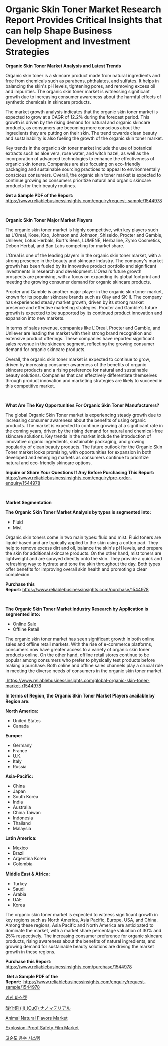 <p><h1>Organic Skin Toner Market Research Report Provides Critical Insights that can help Shape Business Development and Investment Strategies</h1></p><p><strong>Organic Skin Toner Market Analysis and Latest Trends</strong></p>
<p><p>Organic skin toner is a skincare product made from natural ingredients and free from chemicals such as parabens, phthalates, and sulfates. It helps in balancing the skin's pH levels, tightening pores, and removing excess oil and impurities. The organic skin toner market is witnessing significant growth due to increasing consumer awareness about the harmful effects of synthetic chemicals in skincare products.</p><p>The market growth analysis indicates that the organic skin toner market is expected to grow at a CAGR of 12.2% during the forecast period. This growth is driven by the rising demand for natural and organic skincare products, as consumers are becoming more conscious about the ingredients they are putting on their skin. The trend towards clean beauty and sustainability is also fueling the growth of the organic skin toner market.</p><p>Key trends in the organic skin toner market include the use of botanical extracts such as aloe vera, rose water, and witch hazel, as well as the incorporation of advanced technologies to enhance the effectiveness of organic skin toners. Companies are also focusing on eco-friendly packaging and sustainable sourcing practices to appeal to environmentally conscious consumers. Overall, the organic skin toner market is expected to continue growing as consumers prioritize natural and organic skincare products for their beauty routines.</p></p>
<p><strong>Get a Sample PDF of the Report:&nbsp;</strong> <a href="https://www.reliablebusinessinsights.com/enquiry/request-sample/1544978">https://www.reliablebusinessinsights.com/enquiry/request-sample/1544978</a></p>
<p>&nbsp;</p>
<p><strong>Organic Skin Toner Major Market Players</strong></p>
<p><p>The organic skin toner market is highly competitive, with key players such as L'Oreal, Kose, Kao, Johnson and Johnson, Shiseido, Procter and Gamble, Unilever, Lotus Herbals, Burt's Bees, LUMENE, Herbaline, Zymo Cosmetics, Debon Herbal, and Ban Labs competing for market share.</p><p>L'Oreal is one of the leading players in the organic skin toner market, with a strong presence in the beauty and skincare industry. The company's market growth has been fueled by its innovative product portfolio and significant investments in research and development. L'Oreal's future growth prospects are promising, with a focus on expanding its global footprint and meeting the growing consumer demand for organic skincare products.</p><p>Procter and Gamble is another major player in the organic skin toner market, known for its popular skincare brands such as Olay and SK-II. The company has experienced steady market growth, driven by its strong market presence and effective marketing strategies. Procter and Gamble's future growth is expected to be supported by its continued product innovation and expansion into new markets.</p><p>In terms of sales revenue, companies like L'Oreal, Procter and Gamble, and Unilever are leading the market with their strong brand recognition and extensive product offerings. These companies have reported significant sales revenue in the skincare segment, reflecting the growing consumer demand for organic skincare products.</p><p>Overall, the organic skin toner market is expected to continue to grow, driven by increasing consumer awareness of the benefits of organic skincare products and a rising preference for natural and sustainable beauty solutions. Companies that can effectively differentiate themselves through product innovation and marketing strategies are likely to succeed in this competitive market.</p></p>
<p>&nbsp;</p>
<p><strong>What Are The Key Opportunities For Organic Skin Toner Manufacturers?</strong></p>
<p><p>The global Organic Skin Toner market is experiencing steady growth due to increasing consumer awareness about the benefits of using organic products. The market is expected to continue growing at a significant rate in the coming years, driven by the rising demand for natural and chemical-free skincare solutions. Key trends in the market include the introduction of innovative organic ingredients, sustainable packaging, and growing popularity of clean beauty products. The future outlook for the Organic Skin Toner market looks promising, with opportunities for expansion in both developed and emerging markets as consumers continue to prioritize natural and eco-friendly skincare options.</p></p>
<p><strong>Inquire or Share Your Questions If Any Before Purchasing This Report:</strong> <a href="https://www.reliablebusinessinsights.com/enquiry/pre-order-enquiry/1544978">https://www.reliablebusinessinsights.com/enquiry/pre-order-enquiry/1544978</a></p>
<p>&nbsp;</p>
<p><strong>Market Segmentation</strong></p>
<p><strong>The Organic Skin Toner Market Analysis by types is segmented into:</strong></p>
<p><ul><li>Fluid</li><li>Mist</li></ul></p>
<p><p>Organic skin toners come in two main types: fluid and mist. Fluid toners are liquid-based and are typically applied to the skin using a cotton pad. They help to remove excess dirt and oil, balance the skin's pH levels, and prepare the skin for additional skincare products. On the other hand, mist toners are lightweight and are sprayed directly onto the skin. They provide a quick and refreshing way to hydrate and tone the skin throughout the day. Both types offer benefits for improving overall skin health and promoting a clear complexion.</p></p>
<p><strong>Purchase this Report:&nbsp;</strong><a href="https://www.reliablebusinessinsights.com/purchase/1544978">https://www.reliablebusinessinsights.com/purchase/1544978</a></p>
<p>&nbsp;</p>
<p><strong>The Organic Skin Toner Market Industry Research by Application is segmented into:</strong></p>
<p><ul><li>Online Sale</li><li>Offline Retail</li></ul></p>
<p><p>The organic skin toner market has seen significant growth in both online sales and offline retail markets. With the rise of e-commerce platforms, consumers now have greater access to a variety of organic skin toner products online. On the other hand, offline retail stores continue to be popular among consumers who prefer to physically test products before making a purchase. Both online and offline sales channels play a crucial role in meeting the diverse needs of consumers in the organic skin toner market.</p></p>
<p><a href="https://www.reliablebusinessinsights.com/global-organic-skin-toner-market-r1544978">&nbsp;https://www.reliablebusinessinsights.com/global-organic-skin-toner-market-r1544978</a></p>
<p><strong>In terms of Region, the Organic Skin Toner Market Players available by Region are:</strong></p>
<p>
    <p> <strong> North America: </strong>
        <ul>
            <li>United States</li>
            <li>Canada</li>
        </ul>
        </p> 
    <p> <strong> Europe: </strong>
        <ul>
            <li>Germany</li>
            <li>France</li>
            <li>U.K.</li>
            <li>Italy</li>
            <li>Russia</li>
        </ul>
        </p> 
    <p> <strong> Asia-Pacific: </strong>
        <ul>
            <li>China</li>
            <li>Japan</li>
            <li>South Korea</li>
            <li>India</li>
            <li>Australia</li>
            <li>China Taiwan</li>
            <li>Indonesia</li>
            <li>Thailand</li>
            <li>Malaysia</li>
        </ul>
        </p> 
    <p> <strong> Latin America: </strong>
        <ul>
            <li>Mexico</li>
            <li>Brazil</li>
            <li>Argentina Korea</li>
            <li>Colombia</li>
        </ul>
        </p> 
    <p> <strong> Middle East & Africa: </strong>
        <ul>
            <li>Turkey</li>
            <li>Saudi</li>
            <li>Arabia</li>
            <li>UAE</li>
            <li>Korea</li>
        </ul>
    </p>
    </p>
<p><p>The organic skin toner market is expected to witness significant growth in key regions such as North America, Asia Pacific, Europe, USA, and China. Among these regions, Asia Pacific and North America are anticipated to dominate the market, with a market share percentage valuation of 30% and 25% respectively. The increasing consumer preference for organic skincare products, rising awareness about the benefits of natural ingredients, and growing demand for sustainable beauty solutions are driving the market growth in these regions.</p></p>
<p><strong>Purchase this Report: </strong><a href="https://www.reliablebusinessinsights.com/purchase/1544978">https://www.reliablebusinessinsights.com/purchase/1544978</a></p>
<p>&nbsp;<strong>Get a Sample PDF of the Report:&nbsp;&nbsp;</strong><a href="https://www.reliablebusinessinsights.com/enquiry/request-sample/1544978">https://www.reliablebusinessinsights.com/enquiry/request-sample/1544978</a></p>
<p><strong></strong></p>
<p><p><a href="https://github.com/bunxhcci35271755/Market-Research-Report-List-2/blob/main/8501888147607.md">키친 바스켓</a></p><p><a href="https://github.com/AdellaPrice2023/Market-Research-Report-List-1/blob/main/3321339139683.md">酸化銅 (II) (CuO) ナノマテリアル</a></p><p><a href="https://github.com/claudianurdin/Market-Research-Report-List-1/blob/main/animal-natural-flavors-market.md">Animal Natural Flavors Market</a></p><p><a href="https://github.com/mabenkhyari11/Market-Research-Report-List-1/blob/main/explosion-proof-safety-film-market.md">Explosion-Proof Safety Film Market</a></p><p><a href="https://github.com/fredrickeglers/Market-Research-Report-List-2/blob/main/1067126147608.md">고순도 용수 시스템</a></p></p>